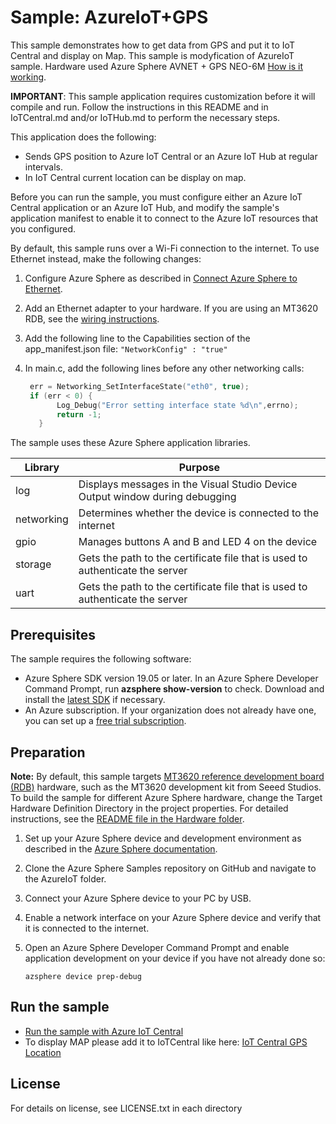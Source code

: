 # Sample: AzureIoT+GPS

This sample demonstrates how to get data from GPS and put it to IoT Central and display on Map.
This sample is modyfication of AzureIoT sample.
Hardware used Azure Sphere AVNET + GPS NEO-6M
[How is it working](https://youtu.be/I-6VPgB3sU4?t=1).


**IMPORTANT**: This sample application requires customization before it will compile and run. Follow the instructions in this README and in IoTCentral.md and/or IoTHub.md to perform the necessary steps.

This application does the following:

- Sends GPS position to Azure IoT Central or an Azure IoT Hub at regular intervals.
- In IoT Central current location can be display on map.

Before you can run the sample, you must configure either an Azure IoT Central application or an Azure IoT Hub, and modify the sample's application manifest to enable it to connect to the Azure IoT resources that you configured.

By default, this sample runs over a Wi-Fi connection to the internet. To use Ethernet instead, make the following changes:

1. Configure Azure Sphere as described in [Connect Azure Sphere to Ethernet](https://docs.microsoft.com/azure-sphere/network/connect-ethernet).
1. Add an Ethernet adapter to your hardware. If you are using an MT3620 RDB, see the [wiring instructions](../../Hardware/mt3620_rdb/EthernetWiring.md).
1. Add the following line to the Capabilities section of the app_manifest.json file:
   `"NetworkConfig" : "true"`
1. In main.c, add the following lines before any other networking calls:

    ```c
     err = Networking_SetInterfaceState("eth0", true);
     if (err < 0) {
           Log_Debug("Error setting interface state %d\n",errno);
           return -1;
       }
    ```                                                 

The sample uses these Azure Sphere application libraries.

|Library   |Purpose  |
|---------|---------|
|log     |  Displays messages in the Visual Studio Device Output window during debugging  |
| networking | Determines whether the device is connected to the internet |
| gpio | Manages buttons A and B and LED 4 on the device |
|storage    | Gets the path to the certificate file that is used to authenticate the server      |
|uart    | Gets the path to the certificate file that is used to authenticate the server      |

## Prerequisites

The sample requires the following software:

- Azure Sphere SDK version 19.05 or later. In an Azure Sphere Developer Command Prompt, run **azsphere show-version** to check. Download and install the [latest SDK](https://aka.ms/AzureSphereSDKDownload) if necessary.
- An Azure subscription. If your organization does not already have one, you can set up a [free trial subscription](https://azure.microsoft.com/free/?v=17.15).

## Preparation

**Note:** By default, this sample targets [MT3620 reference development board (RDB)](https://docs.microsoft.com/azure-sphere/hardware/mt3620-reference-board-design) hardware, such as the MT3620 development kit from Seeed Studios. To build the sample for different Azure Sphere hardware, change the Target Hardware Definition Directory in the project properties. For detailed instructions, see the [README file in the Hardware folder](../../Hardware/README.md). 

1. Set up your Azure Sphere device and development environment as described in the [Azure Sphere documentation](https://docs.microsoft.com/azure-sphere/install/overview).
1. Clone the Azure Sphere Samples repository on GitHub and navigate to the AzureIoT folder.
1. Connect your Azure Sphere device to your PC by USB.
1. Enable a network interface on your Azure Sphere device and verify that it is connected to the internet.
1. Open an Azure Sphere Developer Command Prompt and enable application development on your device if you have not already done so:

   `azsphere device prep-debug`

## Run the sample

- [Run the sample with Azure IoT Central](./IoTCentral.md)
- To display MAP please add it to IoTCentral like here: [IoT Central GPS Location](https://sandervandevelde.wordpress.com/2019/07/07/tracking-the-location-of-your-iot-central-devices/)

## License

For details on license, see LICENSE.txt in each directory